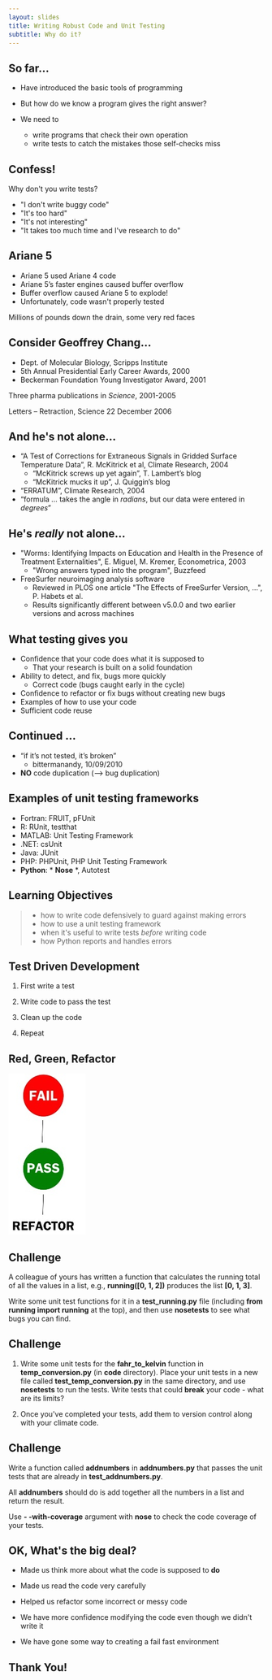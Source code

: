 ```yaml
---
layout: slides
title: Writing Robust Code and Unit Testing
subtitle: Why do it?
---
```


## So far...

- Have introduced the basic tools of programming
- But how do we know a program gives the right answer?

- We need to
    + write programs that check their own operation
    + write tests to catch the mistakes those self-checks miss

## Confess!

Why don't you write tests?

- "I don't write buggy code"
- "It's too hard"
- "It's not interesting"
- "It takes too much time and I've research to do"

## Ariane 5

- Ariane 5 used Ariane 4 code
- Ariane 5’s faster engines caused buffer overflow
- Buffer overflow caused Ariane 5 to explode!
- Unfortunately, code wasn't properly tested

Millions of pounds down the drain, some very red faces

## Consider Geoffrey Chang...

- Dept. of Molecular Biology, Scripps Institute
- 5th Annual Presidential Early Career Awards, 2000
- Beckerman Foundation Young Investigator Award, 2001 

Three pharma publications in *Science*, 2001-2005

Letters – Retraction, Science 22 December 2006

## And he's not alone...

- “A Test of Corrections for Extraneous Signals in Gridded Surface Temperature Data”, R. McKitrick et al, Climate Research, 2004
    + “McKitrick screws up yet again”, T. Lambert’s blog
    + “McKitrick mucks it up”, J. Quiggin’s blog
- “ERRATUM”, Climate Research, 2004
- “formula … takes the angle in *radians*, but our data were entered in *degrees*”

## He's *really* not alone...

- "Worms: Identifying Impacts on Education and Health in the Presence of Treatment Externalities", E. Miguel, M. Kremer, Econometrica, 2003
    + "Wrong answers typed into the program", Buzzfeed
- FreeSurfer neuroimaging analysis software
    + Reviewed in PLOS one article "The Effects of FreeSurfer Version, ...", P. Habets et al.
    + Results significantly different between v5.0.0 and two earlier versions and across machines

## What testing gives you

- Confidence that your code does what it is supposed to
    + That your research is built on a solid foundation
- Ability to detect, and fix, bugs more quickly
    + Correct code (bugs caught early in the cycle)
- Confidence to refactor or fix bugs without creating new bugs
- Examples of how to use your code
- Sufficient code reuse

## Continued ...

- “if it’s not tested, it’s broken”
    + bittermanandy, 10/09/2010
- **NO** code duplication (--> bug duplication)     

## Examples of unit testing frameworks

- Fortran: FRUIT, pFUnit
- R: RUnit, testthat
- MATLAB: Unit Testing Framework
- .NET: csUnit
- Java: JUnit
- PHP: PHPUnit, PHP Unit Testing Framework
- **Python**: * **Nose** *, Autotest

## Learning Objectives

> * how to write code defensively to guard against making errors
> * how to use a unit testing framework
> * when it's useful to write tests *before* writing code
> * how Python reports and handles errors

## Test Driven Development

1. First write a test

2. Write code to pass the test

3. Clean up the code

4. Repeat

## Red, Green, Refactor

![](img/test-driven-development-with-python-3-728.jpg)

## Challenge

A colleague of yours has written a function that calculates the running total of all the values in a list, e.g., **running([0, 1, 2])** produces the list **[0, 1, 3]**. 

Write some unit test functions for it in a **test_running.py** file (including **from running import running** at the top), and then use **nosetests** to see what bugs you can find.

## Challenge

1. Write some unit tests for the **fahr_to_kelvin** function in **temp_conversion.py** (in **code** directory). Place your unit tests in a new file  called **test_temp_conversion.py** in the same directory, and use **nosetests** to run the tests. Write tests that could **break** your code - what are its limits?

2. Once you've completed your tests, add them to version control along with your climate code.

## Challenge

Write a function called **addnumbers** in **addnumbers.py** that passes the unit tests that are already in **test_addnumbers.py**.

All **addnumbers** should do is add together all the numbers in a list and return the result.

Use **- -with-coverage** argument with **nose** to check the code coverage of your tests.

## OK, What's the big deal?

- Made us think more about what the code is supposed to **do**

- Made us read the code very carefully

- Helped us refactor some incorrect or messy code

- We have more confidence modifying the code even though we didn't write it

- We have gone some way to creating a fail fast environment

## Thank You!
